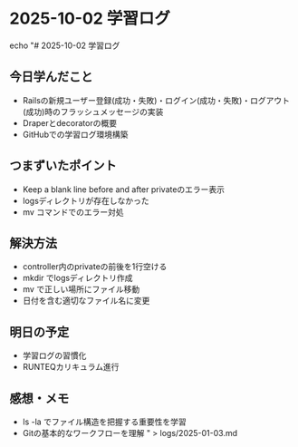 # 2025-10-02 学習ログ
echo "# 2025-10-02 学習ログ

## 今日学んだこと
- Railsの新規ユーザー登録(成功・失敗)・ログイン(成功・失敗)・ログアウト(成功)時のフラッシュメッセージの実装
- Draperとdecoratorの概要
- GitHubでの学習ログ環境構築

## つまずいたポイント
- Keep a blank line before and after privateのエラー表示
- logsディレクトリが存在しなかった
- mv コマンドでのエラー対処

## 解決方法
- controller内のprivateの前後を1行空ける
- mkdir でlogsディレクトリ作成
- mv で正しい場所にファイル移動
- 日付を含む適切なファイル名に変更

## 明日の予定
- 学習ログの習慣化
- RUNTEQカリキュラム進行

## 感想・メモ
- ls -la でファイル構造を把握する重要性を学習
- Gitの基本的なワークフローを理解
" > logs/2025-01-03.md